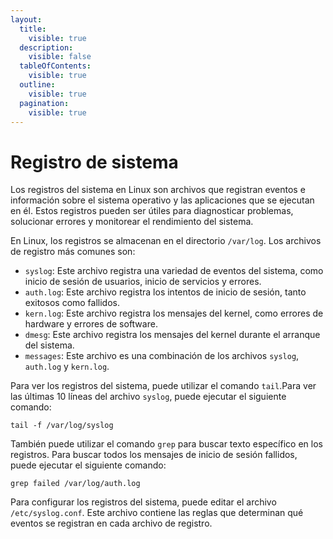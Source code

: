 ```yaml
---
layout:
  title:
    visible: true
  description:
    visible: false
  tableOfContents:
    visible: true
  outline:
    visible: true
  pagination:
    visible: true
---
```


# Registro de sistema

Los registros del sistema en Linux son archivos que registran eventos e información sobre el sistema operativo y las aplicaciones que se ejecutan en él. Estos registros pueden ser útiles para diagnosticar problemas, solucionar errores y monitorear el rendimiento del sistema.

En Linux, los registros se almacenan en el directorio `/var/log`. Los archivos de registro más comunes son:

* `syslog`: Este archivo registra una variedad de eventos del sistema, como inicio de sesión de usuarios, inicio de servicios y errores.
* `auth.log`: Este archivo registra los intentos de inicio de sesión, tanto exitosos como fallidos.
* `kern.log`: Este archivo registra los mensajes del kernel, como errores de hardware y errores de software.
* `dmesg`: Este archivo registra los mensajes del kernel durante el arranque del sistema.
* `messages`: Este archivo es una combinación de los archivos `syslog`, `auth.log` y `kern.log`.

Para ver los registros del sistema, puede utilizar el comando `tail`.Para ver las últimas 10 líneas del archivo `syslog`, puede ejecutar el siguiente comando:

```
tail -f /var/log/syslog
```

También puede utilizar el comando `grep` para buscar texto específico en los registros. Para buscar todos los mensajes de inicio de sesión fallidos, puede ejecutar el siguiente comando:

```
grep failed /var/log/auth.log
```

Para configurar los registros del sistema, puede editar el archivo `/etc/syslog.conf`. Este archivo contiene las reglas que determinan qué eventos se registran en cada archivo de registro.

